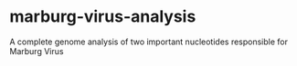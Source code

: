 # marburg-virus-analysis
 
A complete genome analysis of two important nucleotides responsible for Marburg Virus
